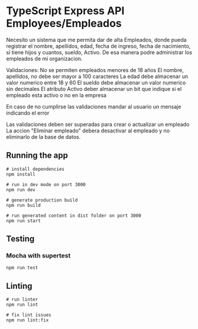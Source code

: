 # TypeScript Express API Employees/Empleados

Necesito un sistema que me permita dar de alta Empleados, donde pueda registrar el nombre, apellidos, edad, fecha de ingreso, fecha de nacimiento, si tiene hijos y cuantos, sueldo, Activo. De esa manera podre administrar los empleados de mi organizacion. 

Validaciones:
No se permiten empleados menores de 18 años
El nombre, apellidos, no debe ser mayor a 100 caracteres
La edad debe almacenar un valor numerico entre 18 y 60
El sueldo debe almacenar un valor numerico sin decimales 
El atributo Activo deber almacenar un bit que indique si el empleado esta activo o no en la empresa

En caso de no cumplirse las validaciones mandar al usuario un mensaje indicando el error

Las validaciones deben ser superadas para crear o actualizar un empleado
La accion "Eliminar empleado" debera desactivar al empleado y no eliminarlo de la base de datos.

## Running the app

```
# install dependencies
npm install

# run in dev mode on port 3000
npm run dev

# generate production build
npm run build

# run generated content in dist folder on port 3000
npm run start
```

## Testing

### Mocha with supertest

```
npm run test
```

## Linting

```
# run linter
npm run lint

# fix lint issues
npm run lint:fix
```
